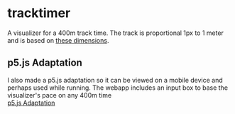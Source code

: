 # tracktimer
A visualizer for a 400m track time. The track is proportional 1px to 1 meter and is based on 
[these dimensions](http://www.datagenetics.com/blog/may12015/index.html). 

## p5.js Adaptation
I also made a p5.js adaptation so it can be viewed on a mobile device and perhaps used while running.
The webapp includes an input box to base the visualizer's pace on any 400m time  
[p5.js Adaptation](https://editor.p5js.org/L1391/present/73VsKWEyr)